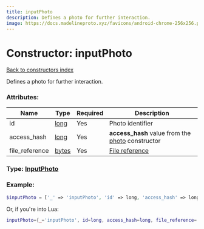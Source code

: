 ```yaml
---
title: inputPhoto
description: Defines a photo for further interaction.
image: https://docs.madelineproto.xyz/favicons/android-chrome-256x256.png
---
```

# Constructor: inputPhoto  
[Back to constructors index](index.md)



Defines a photo for further interaction.

### Attributes:

| Name     |    Type       | Required | Description |
|----------|---------------|----------|-------------|
|id|[long](../types/long.md) | Yes|Photo identifier|
|access\_hash|[long](../types/long.md) | Yes|**access\_hash** value from the [photo](../constructors/photo.md) constructor|
|file\_reference|[bytes](../types/bytes.md) | Yes|[File reference](https://core.telegram.org/api/file_reference)|



### Type: [InputPhoto](../types/InputPhoto.md)


### Example:

```php
$inputPhoto = ['_' => 'inputPhoto', 'id' => long, 'access_hash' => long, 'file_reference' => 'bytes'];
```  


Or, if you're into Lua:

```lua
inputPhoto={_='inputPhoto', id=long, access_hash=long, file_reference='bytes'}

```


